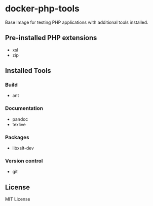 # docker-php-tools

Base Image for testing PHP applications with additional tools installed.

## Pre-installed PHP extensions

* xsl
* zip

## Installed Tools

### Build

* ant

### Documentation

* pandoc
* texlive

### Packages

* libxslt-dev

### Version control

* git

## License

MIT License
